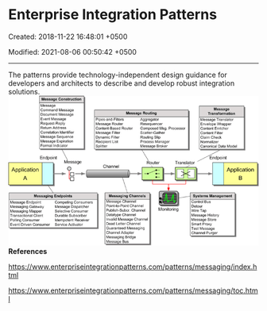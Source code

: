 # Enterprise Integration Patterns

Created: 2018-11-22 16:48:01 +0500

Modified: 2021-08-06 00:50:42 +0500

---

The patterns provide technology-independent design guidance for developers and architects to describe and develop robust integration solutions.
![image](media/Enterprise-Integration-Patterns-image1.png)**References**

<https://www.enterpriseintegrationpatterns.com/patterns/messaging/index.html>

<https://www.enterpriseintegrationpatterns.com/patterns/messaging/toc.html>

